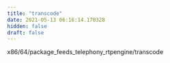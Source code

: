 ```yaml
---
title: "transcode"
date: 2021-05-13 06:16:14.170328
hidden: false
draft: false
---
```


x86/64/package_feeds_telephony_rtpengine/transcode

